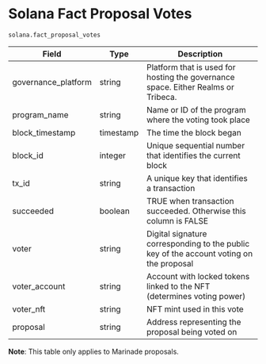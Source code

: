# Solana Fact Proposal Votes

`solana.fact_proposal_votes`

| Field                | Type      | Description                                                                             |
| -------------------- | --------- | --------------------------------------------------------------------------------------- |
| governance\_platform | string    | Platform that is used for hosting the governance space. Either Realms or Tribeca.       |
| program\_name        | string    | Name or ID of the program where the voting took place                                   |
| block\_timestamp     | timestamp | The time the block began                                                                |
| block\_id            | integer   | Unique sequential number that identifies the current block                              |
| tx\_id               | string    | A unique key that identifies a transaction                                              |
| succeeded            | boolean   | TRUE when transaction succeeded. Otherwise this column is FALSE                         |
| voter                | string    | Digital signature corresponding to the public key of the account voting on the proposal |
| voter\_account       | string    | Account with locked tokens linked to the NFT (determines voting power)                  |
| voter\_nft           | string    | NFT mint used in this vote                                                              |
| proposal             | string    | Address representing the proposal being voted on                                        |

**Note**: This table only applies to Marinade proposals.
